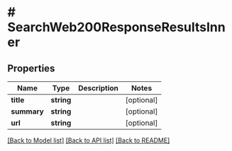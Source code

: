 # # SearchWeb200ResponseResultsInner

## Properties

Name | Type | Description | Notes
------------ | ------------- | ------------- | -------------
**title** | **string** |  | [optional]
**summary** | **string** |  | [optional]
**url** | **string** |  | [optional]

[[Back to Model list]](../../README.md#models) [[Back to API list]](../../README.md#endpoints) [[Back to README]](../../README.md)
